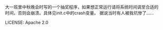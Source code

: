 大一班里中秋晚会时写的一个抽奖程序，如果想正常运行请将系统时间调至合适的时间，否则会崩溃。具体见init.c中的crash变量。
据说当时有人被我坑惨了……

LICENSE: Apache 2.0
